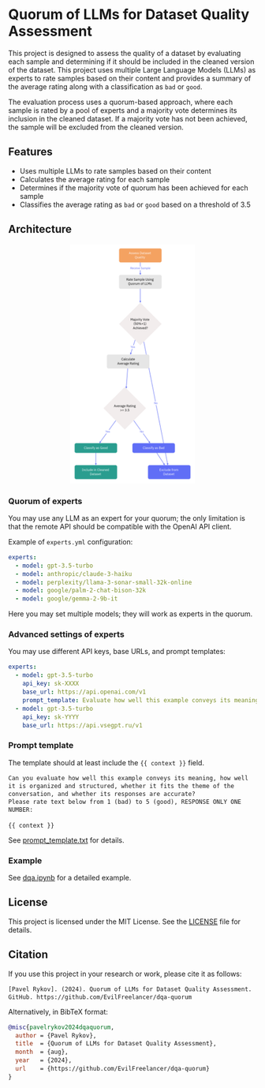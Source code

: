 # Quorum of LLMs for Dataset Quality Assessment

This project is designed to assess the quality of a dataset by evaluating each sample and determining if it should be
included in the cleaned version of the dataset. This project uses multiple Large Language Models (LLMs) as experts to
rate samples based on their content and provides a summary of the average rating along with a classification as `bad`
or `good`.

The evaluation process uses a quorum-based approach, where each sample is rated by a pool of experts and a majority vote
determines its inclusion in the cleaned dataset. If a majority vote has not been achieved, the sample will be excluded
from the cleaned version.

## Features

* Uses multiple LLMs to rate samples based on their content
* Calculates the average rating for each sample
* Determines if the majority vote of quorum has been achieved for each sample
* Classifies the average rating as `bad` or `good` based on a threshold of 3.5

## Architecture

<p align="center">
<img src="https://github.com/EvilFreelancer/dqa-quorum/blob/main/assets/arch.png?raw=true" alt="arch" width=50% height=50%/>
</p>

### Quorum of experts

You may use any LLM as an expert for your quorum; the only limitation is that the remote API should be compatible with
the OpenAI API client.

Example of `experts.yml` configuration:

```yaml
experts:
  - model: gpt-3.5-turbo
  - model: anthropic/claude-3-haiku
  - model: perplexity/llama-3-sonar-small-32k-online
  - model: google/palm-2-chat-bison-32k
  - model: google/gemma-2-9b-it
```

Here you may set multiple models; they will work as experts in the quorum.

### Advanced settings of experts

You may use different API keys, base URLs, and prompt templates:

```yaml
experts:
  - model: gpt-3.5-turbo
    api_key: sk-XXXX
    base_url: https://api.openai.com/v1
    prompt_template: Evaluate how well this example conveys its meaning?\nPlease rate text below from 1 (poor) to 5 (excellent), RESPONSE ONLY ONE NUMBER:\n\n{{ context }}\n
  - model: gpt-3.5-turbo
    api_key: sk-YYYY
    base_url: https://api.vsegpt.ru/v1
```

### Prompt template

The template should at least include the `{{ context }}` field.

```text
Can you evaluate how well this example conveys its meaning, how well it is organized and structured, whether it fits the theme of the conversation, and whether its responses are accurate?
Please rate text below from 1 (bad) to 5 (good), RESPONSE ONLY ONE NUMBER:

{{ context }}
```

See [prompt_template.txt](./prompt_template.txt) for details.

### Example

See [dqa.ipynb](./dqa.ipynb) for a detailed example.

## License

This project is licensed under the MIT License. See the [LICENSE](./LICENSE) file for details.

## Citation

If you use this project in your research or work, please cite it as follows:

```text
[Pavel Rykov]. (2024). Quorum of LLMs for Dataset Quality Assessment. GitHub. https://github.com/EvilFreelancer/dqa-quorum
```

Alternatively, in BibTeX format:

```bibtex
@misc{pavelrykov2024dqaquorum,
  author = {Pavel Rykov},
  title  = {Quorum of LLMs for Dataset Quality Assessment},
  month  = {aug},
  year   = {2024},
  url    = {https://github.com/EvilFreelancer/dqa-quorum}
}
```
